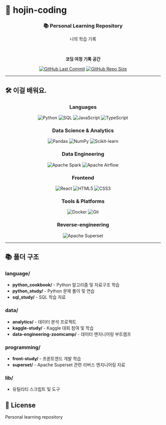 # 🚀 hojin-coding

<div align="center">
  
  ### 📚 Personal Learning Repository
  나의 학습 기록
  
  <br>
  
  **코딩 여정 기록 공간**
  
  [![GitHub Last Commit](https://img.shields.io/github/last-commit/leehee16/hojin-coding?style=flat-square&color=FF6B6B)](https://github.com/leehee16/hojin-coding)
  [![GitHub Repo Size](https://img.shields.io/github/repo-size/leehee16/hojin-coding?style=flat-square&color=4ECDC4)](https://github.com/leehee16/hojin-coding)
  
</div>

---

## 🛠 이걸 배워요.

<div align="center">
  
  ### Languages
  ![Python](https://img.shields.io/badge/Python-3776AB?style=for-the-badge&logo=python&logoColor=white)
  ![SQL](https://img.shields.io/badge/SQL-4479A1?style=for-the-badge&logo=mysql&logoColor=white)
  ![JavaScript](https://img.shields.io/badge/JavaScript-F7DF1E?style=for-the-badge&logo=javascript&logoColor=black)
  ![TypeScript](https://img.shields.io/badge/TypeScript-007ACC?style=for-the-badge&logo=typescript&logoColor=white)

  
  ### Data Science & Analytics
  ![Pandas](https://img.shields.io/badge/Pandas-150458?style=for-the-badge&logo=pandas&logoColor=white)
  ![NumPy](https://img.shields.io/badge/NumPy-013243?style=for-the-badge&logo=numpy&logoColor=white)
  ![Scikit-learn](https://img.shields.io/badge/Scikit--learn-F7931E?style=for-the-badge&logo=scikit-learn&logoColor=white)
  
  ### Data Engineering
  ![Apache Spark](https://img.shields.io/badge/Apache%20Spark-E25A1C?style=for-the-badge&logo=apachespark&logoColor=white)
  ![Apache Airflow](https://img.shields.io/badge/Apache%20Airflow-017CEE?style=for-the-badge&logo=apacheairflow&logoColor=white)
  
  ### Frontend
  ![React](https://img.shields.io/badge/React-20232A?style=for-the-badge&logo=react&logoColor=61DAFB)
  ![HTML5](https://img.shields.io/badge/HTML5-E34C26?style=for-the-badge&logo=html5&logoColor=white)
  ![CSS3](https://img.shields.io/badge/CSS3-1572B6?style=for-the-badge&logo=css3&logoColor=white)
  
  ### Tools & Platforms
  ![Docker](https://img.shields.io/badge/Docker-2496ED?style=for-the-badge&logo=docker&logoColor=white)
  ![Git](https://img.shields.io/badge/Git-F05032?style=for-the-badge&logo=git&logoColor=white)

  ### Reverse-engineering
  ![Apache Superset](https://img.shields.io/badge/Apache%20Superset-20A6C9?style=for-the-badge&logo=apache&logoColor=white)
  
</div>

---

## 📚 폴더 구조

### language/
- **python_cookbook/** - Python 알고리즘 및 자료구조 학습
- **python_study/** - Python 문제 풀이 및 연습
- **sql_study/** - SQL 학습 자료

### data/
- **analytics/** - 데이터 분석 프로젝트
- **kaggle-study/** - Kaggle 대회 참여 및 학습
- **data-engineering-zoomcamp/** - 데이터 엔지니어링 부트캠프

### programming/
- **front-study/** - 프론트엔드 개발 학습
- **superset/** - Apache Superset 관련 리버스 엔지니어링 자료

### lib/
- 유틸리티 스크립트 및 도구

## 📝 License
Personal learning repository